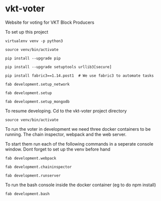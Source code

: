 # vkt-voter
Website for voting for VKT Block Producers

To set up this project

```
virtualenv venv -p python3

source venv/bin/activate

pip install --upgrade pip

pip install --upgrade setuptools urllib3[secure]

pip install fabric3==1.14.post1  # We use fabric3 to automate tasks

fab development.setup_network

fab development.setup

fab development.setup_mongodb
```

To resume developing. Cd to the vkt-voter project directory
```
source venv/bin/activate
```

To run the voter in development we need three docker containers to be running.
The chain inspector, webpack and the web server.

To start them run each of the following commands in a seperate console window.
Dont forget to set up the venv before hand

```
fab development.webpack
```

```
fab development.chaininspector
```

```
fab development.runserver
```

To run the bash console inside the docker container (eg to do npm install)
```
fab development.bash
```
